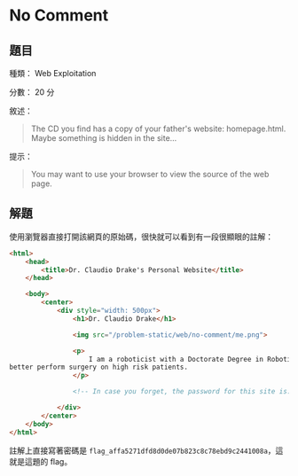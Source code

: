 # No Comment

## 題目

種類： Web Exploitation

分數： 20 分

敘述：
> The CD you find has a copy of your father's website: homepage.html. Maybe something is hidden in the site...

提示：
> You may want to use your browser to view the source of the web page.

## 解題

使用瀏覽器直接打開該網頁的原始碼，很快就可以看到有一段很顯眼的註解：

```html
<html>
	<head>
		<title>Dr. Claudio Drake's Personal Website</title>
	</head>

	<body>
		<center>
			<div style="width: 500px">
				<h1>Dr. Claudio Drake</h1>

				<img src="/problem-static/web/no-comment/me.png">

				<p>
					I am a roboticist with a Doctorate Degree in Robotics. My primary interests are in developing new medical robotics to help doctors
better perform surgery on high risk patients.
				</p>

				<!-- In case you forget, the password for this site is: flag_affa5271dfd8d0de07b823c8c78ebd9c2441008a -->

			</div>
		</center>
	</body>
</html>
```

註解上直接寫著密碼是 `flag_affa5271dfd8d0de07b823c8c78ebd9c2441008a`，這就是這題的 flag。

